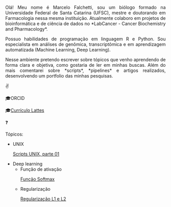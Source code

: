 <p style="text-align: justify;">
Olá! Meu nome é Marcelo Falchetti, sou um biólogo formado na Universidade Federal de Santa Catarina (UFSC), mestre e doutorando em Farmacologia nessa mesma instituição. Atualmente colaboro em projetos de bioinformática e de ciência de dados no *LabCancer - Cancer Biochemistry and Pharmacology*.
</p>


<p style="text-align: justify;">
Possuo habilidades de programação em linguagem R e Python. Sou especialista em análises de genômica, transcriptômica e em aprendizagem automatizada (Machine Learning, Deep Learning).
</p>


<p style="text-align: justify;">
Nesse ambiente pretendo escrever sobre tópicos que venho aprendendo de forma clara e objetiva, como gostaria de ler em minhas buscas. Além do mais comentarei sobre *scripts*, *pipelines* e artigos realizados, desenvolvendo um portfolio das minhas pesquisas.
</p>

:v:


<p>&#x1F393;ORCID</p>

<p>&#x1F393;<a href="http://lattes.cnpq.br/3380478087266994">Currículo Lattes</a></p>


:question: 

Tópicos:

* UNIX
  <p><a href="https://mfalchetti.github.io/basics/unix/2020/08/22/Scripts-UNIX-parte-01.html">Scripts UNIX, parte 01</a></p>
* Deep learning
  * Função de ativação
    <p><a href="https://mfalchetti.github.io/deep-learning/activation-function/2020/08/26/Fun%C3%A7%C3%A3o-Softmax.html">Função Softmax</a></p>
  * Regularização
    <p><a href="https://mfalchetti.github.io/deep-learning/regularization/2020/08/30/Regulariza%C3%A7%C3%A3o_L1_e_L2.html">Regularização L1 e L2</a></p>
